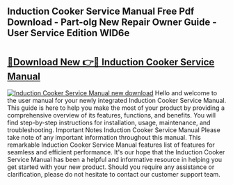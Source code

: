 ## Induction Cooker Service Manual Free Pdf Download - Part-oIg New Repair Owner Guide - User Service Edition WlD6e

# <h2><a href="http://bc66412.oget.top/?id=Induction+Cooker+Service+Manual">🔗Download New 👉🔴 Induction Cooker Service Manual</a></h2>

[![Induction Cooker Service Manual new download](https://i.imgur.com/5g1atiW.png)](http://bc66412.oget.top/?id=Induction+Cooker+Service+Manual)
Hello and welcome to the user manual for your newly integrated Induction Cooker Service Manual. This guide is here to help you make the most of your product by providing a comprehensive overview of its features, functions, and benefits. You will find step-by-step instructions for installation, usage, maintenance, and troubleshooting. Important Notes Induction Cooker Service Manual Please take note of any important information throughout this manual. This remarkable Induction Cooker Service Manual features list of features for seamless and efficient performance. It's our hope that the Induction Cooker Service Manual has been a helpful and informative resource in helping you get started with your new product. Should you require any assistance or clarification, please do not hesitate to contact our customer support team.
